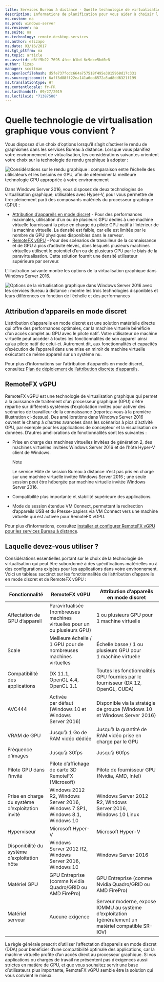 ```yaml
---
title: Services Bureau à distance - Quelle technologie de virtualisation graphique vous convient ?
description: Informations de planification pour vous aider à choisir l’option de virtualisation graphique appropriée pour votre déploiement des services Bureau à distance.
ms.custom: na
ms.prod: windows-server
ms.reviewer: na
ms.suite: na
ms.technology: remote-desktop-services
ms.author: elizapo
ms.date: 03/16/2017
ms.tgt_pltfrm: na
ms.topic: article
ms.assetid: d6ff5b22-7695-4fee-b1bd-6c9dce5bd0e8
author: lizap
manager: scottman
ms.openlocfilehash: d5fe737fcdc664a757518f495e3815968d17c331
ms.sourcegitcommit: 6aff3d88ff22ea141a6ea6572a5ad8dd6321f199
ms.translationtype: HT
ms.contentlocale: fr-FR
ms.lasthandoff: 09/27/2019
ms.locfileid: "71387500"
---
```

# <a name="which-graphics-virtualization-technology-is-right-for-you"></a>Quelle technologie de virtualisation graphique vous convient ?

Vous disposez d’un choix d’options lorsqu’il s’agit d’activer le rendu de graphismes dans les services Bureau à distance. Lorsque vous planifiez votre environnement de virtualisation, les considérations suivantes orientent votre choix sur la technologie de rendu graphique à adopter :

![Considérations sur le rendu graphique : comparaison entre l’échelle des utilisateurs et les besoins en GPU, afin de déterminer la meilleure technologie GPU appropriée à votre environnement](media/rds-gpu.png)

Dans Windows Server 2016, vous disposez de deux technologies de virtualisation graphique, utilisables avec Hyper-V, pour vous permettre de tirer pleinement parti des composants matériels du processeur graphique (GPU) :

- [Attribution d’appareils en mode discret](#discrete-device-assignment) - Pour des performances maximales, utilisation d’un ou de plusieurs GPU dédiés à une machine virtuelle fournissant la prise en charge du pilote GPU natif à l’intérieur de la machine virtuelle. La densité est faible, car elle est limitée par le nombre de GPU physiques disponibles dans le serveur. 
- [RemoteFX vGPU](#remotefx-vgpu) - Pour des scénarios de travailleur de la connaissance et de GPU à pics d’activité élevés, dans lesquels plusieurs machines virtuelles utilisent le potentiel d’un ou de plusieurs GPU par le biais de la paravirtualisation. Cette solution fournit une densité utilisateur supérieure par serveur.

L’illustration suivante montre les options de la virtualisation graphique dans Windows Server 2016.

![Options de la virtualisation graphique dans Windows Server 2016 avec les services Bureau à distance : montre les trois technologies disponibles et leurs différences en fonction de l’échelle et des performances](media/rds-graphics-virtualization.png)

## <a name="discrete-device-assignment"></a>Attribution d’appareils en mode discret
L’attribution d’appareils en mode discret est une solution matérielle directe qui offre des performances optimales, car la machine virtuelle bénéficie d’un accès complet au GPU avec le pilote natif. Votre utilisateur de machine virtuelle peut accéder à toutes les fonctionnalités de son appareil ainsi qu’au pilote natif de celui-ci. Autrement dit, aux fonctionnalités et capacités d’exécution de l’appareil dans une mise en miroir de machine virtuelle exécutant ce même appareil sur un système nu.

Pour plus d’informations sur l’attribution d’appareils en mode discret, consultez [Plan de déploiement de l’attribution discrète d’appareils](../../virtualization/hyper-v/plan/plan-for-deploying-devices-using-discrete-device-assignment.md).

## <a name="remotefx-vgpu"></a>RemoteFX vGPU 
RemoteFX vGPU est une technologie de virtualisation graphique qui permet à la puissance de traitement d’un processeur graphique (GPU) d’être répartie sur différents systèmes d’exploitation invités pour activer des scénarios de travailleur de la connaissance (reportez-vous à la première illustration ci-dessus). Des améliorations dans Windows Server 2016 ouvrent le champ à d’autres avancées dans les scénarios à pics d’activité GPU, par exemple pour les applications de concepteur et la visualisation de données. D’autres améliorations de fonctionnalités sont les suivantes :

- Prise en charge des machines virtuelles invitées de génération 2, des machines virtuelles invitées Windows Server 2016 et de l’hôte Hyper-V client de Windows.
  >[!NOTE] 
  > Le service Hôte de session Bureau à distance n’est pas pris en charge sur une machine virtuelle invitée Windows Server 2016 ; une seule session peut être hébergée par machine virtuelle invitée Windows Server 2016.

- Compatibilité plus importante et stabilité supérieure des applications.
- Mode de session étendue VM Connect, permettant la redirection d’appareils USB et du Presse-papiers via VM Connect vers une machine virtuelle qui est activée pour RemoteFX vGPU.

Pour plus d’informations, consultez [Installer et configurer RemoteFX vGPU pour les services Bureau à distance](rds-remotefx-vgpu.md).

## <a name="which-should-you-use"></a>Laquelle devez-vous utiliser ?

Considérations essentielles portant sur le choix de la technologie de virtualisation qui peut être subordonné à des spécifications matérielles ou à des configurations exigées pour les applications dans votre environnement. Voici un tableau succinct sur les fonctionnalités de l’attribution d’appareils en mode discret et de RemoteFX vGPU :

| Fonctionnalité               | RemoteFX vGPU                                                                       | Attribution d’appareils en mode discret                                             |
|-----------------------|-------------------------------------------------------------------------------------|------------------------------------------------------------------------|
| Affectation de GPU d’appareil | Paravirtualisée (nombreuses machines virtuelles pour un ou plusieurs GPU)                                     | 1 ou plusieurs GPU pour 1 machine virtuelle                                                  |
| Scale                 | Meilleure échelle / 1 GPU pour de nombreuses machines virtuelles                                                      | Échelle basse / 1 ou plusieurs GPU pour 1 machine virtuelle                                     |
| Compatibilité des applications     | DX 11.1, OpenGL 4.4, OpenCL 1.1                                                     | Toutes les fonctionnalités GPU fournies par le fournisseur (DX 12, OpenGL, CUDA)          |
| AVC444                | Activée par défaut (Windows 10 et Windows Server 2016)                             | Disponible via la stratégie de groupe (Windows 10 et Windows Server 2016)    |
| VRAM de GPU              | Jusqu’à 1 Go de RAM vidéo dédiée                                                           | Jusqu’à la quantité de RAM vidéo prise en charge par le GPU                                        |
| Fréquence d’images            | Jusqu’à 30fps                                                                         | Jusqu’à 60fps                                                            |
| Pilote GPU dans l’invité   | Pilote d’affichage de carte 3D RemoteFX (Microsoft)                                      | Pilote de fournisseur GPU (Nvidia, AMD, Intel)                                 |
| Prise en charge du système d’exploitation invité      |  Windows 2012 R2, Windows Server 2016, Windows 7 SP1, Windows 8.1, Windows 10 |  Windows Server 2012 R2, Windows Server 2016, Windows 10 Linux         |
| Hyperviseur            | Microsoft Hyper-V                                                                   | Microsoft Hyper-V                                                      |
| Disponibilité du système d’exploitation hôte  |  Windows Server 2012 R2, Windows Server 2016, Windows 10                             | Windows Server 2016                                                    |
| Matériel GPU          | GPU Entreprise (comme Nvidia Quadro/GRID ou AMD FirePro)                         | GPU Entreprise (comme Nvidia Quadro/GRID ou AMD FirePro)            |
| Matériel serveur       | Aucune exigence                                                             | Serveur moderne, expose IOMMU au système d’exploitation (généralement un matériel compatible SR-IOV) |

La règle générale prescrit d’utiliser l’affectation d’appareils en mode discret (DDA) pour bénéficier d’une compatibilité optimale des applications, car la machine virtuelle profite d’un accès direct au processeur graphique. Si vos applications ou charges de travail ne présentent pas d’exigences aussi strictes en matière de GPU, et que vous souhaitez servir une base d’utilisateurs plus importante, RemoteFX vGPU semble être la solution qui vous convient le mieux.